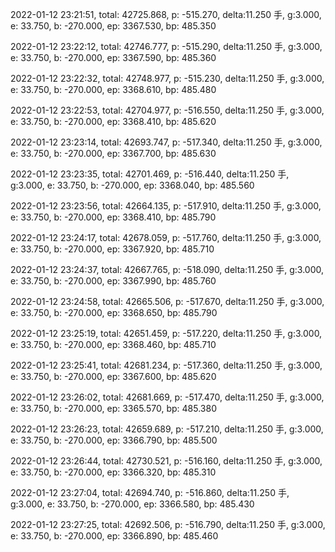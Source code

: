 2022-01-12 23:21:51, total: 42725.868, p: -515.270, delta:11.250 手, g:3.000, e: 33.750, b: -270.000, ep: 3367.530, bp: 485.350

2022-01-12 23:22:12, total: 42746.777, p: -515.290, delta:11.250 手, g:3.000, e: 33.750, b: -270.000, ep: 3367.590, bp: 485.360

2022-01-12 23:22:32, total: 42748.977, p: -515.230, delta:11.250 手, g:3.000, e: 33.750, b: -270.000, ep: 3368.610, bp: 485.480

2022-01-12 23:22:53, total: 42704.977, p: -516.550, delta:11.250 手, g:3.000, e: 33.750, b: -270.000, ep: 3368.410, bp: 485.620

2022-01-12 23:23:14, total: 42693.747, p: -517.340, delta:11.250 手, g:3.000, e: 33.750, b: -270.000, ep: 3367.700, bp: 485.630

2022-01-12 23:23:35, total: 42701.469, p: -516.440, delta:11.250 手, g:3.000, e: 33.750, b: -270.000, ep: 3368.040, bp: 485.560

2022-01-12 23:23:56, total: 42664.135, p: -517.910, delta:11.250 手, g:3.000, e: 33.750, b: -270.000, ep: 3368.410, bp: 485.790

2022-01-12 23:24:17, total: 42678.059, p: -517.760, delta:11.250 手, g:3.000, e: 33.750, b: -270.000, ep: 3367.920, bp: 485.710

2022-01-12 23:24:37, total: 42667.765, p: -518.090, delta:11.250 手, g:3.000, e: 33.750, b: -270.000, ep: 3367.990, bp: 485.760

2022-01-12 23:24:58, total: 42665.506, p: -517.670, delta:11.250 手, g:3.000, e: 33.750, b: -270.000, ep: 3368.650, bp: 485.790

2022-01-12 23:25:19, total: 42651.459, p: -517.220, delta:11.250 手, g:3.000, e: 33.750, b: -270.000, ep: 3368.460, bp: 485.710

2022-01-12 23:25:41, total: 42681.234, p: -517.360, delta:11.250 手, g:3.000, e: 33.750, b: -270.000, ep: 3367.600, bp: 485.620

2022-01-12 23:26:02, total: 42681.669, p: -517.470, delta:11.250 手, g:3.000, e: 33.750, b: -270.000, ep: 3365.570, bp: 485.380

2022-01-12 23:26:23, total: 42659.689, p: -517.210, delta:11.250 手, g:3.000, e: 33.750, b: -270.000, ep: 3366.790, bp: 485.500

2022-01-12 23:26:44, total: 42730.521, p: -516.160, delta:11.250 手, g:3.000, e: 33.750, b: -270.000, ep: 3366.320, bp: 485.310

2022-01-12 23:27:04, total: 42694.740, p: -516.860, delta:11.250 手, g:3.000, e: 33.750, b: -270.000, ep: 3366.580, bp: 485.430

2022-01-12 23:27:25, total: 42692.506, p: -516.790, delta:11.250 手, g:3.000, e: 33.750, b: -270.000, ep: 3366.890, bp: 485.460